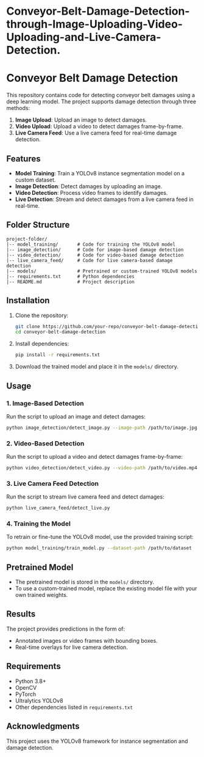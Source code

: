 # Conveyor-Belt-Damage-Detection-through-Image-Uploading-Video-Uploading-and-Live-Camera-Detection.


# Conveyor Belt Damage Detection

This repository contains code for detecting conveyor belt damages using a deep learning model. The project supports damage detection through three methods:

1. **Image Upload**: Upload an image to detect damages.
2. **Video Upload**: Upload a video to detect damages frame-by-frame.
3. **Live Camera Feed**: Use a live camera feed for real-time damage detection.

## Features
- **Model Training**: Train a YOLOv8 instance segmentation model on a custom dataset.
- **Image Detection**: Detect damages by uploading an image.
- **Video Detection**: Process video frames to identify damages.
- **Live Detection**: Stream and detect damages from a live camera feed in real-time.

## Folder Structure
```
project-folder/
|-- model_training/       # Code for training the YOLOv8 model
|-- image_detection/      # Code for image-based damage detection
|-- video_detection/      # Code for video-based damage detection
|-- live_camera_feed/     # Code for live camera-based damage detection
|-- models/               # Pretrained or custom-trained YOLOv8 models
|-- requirements.txt      # Python dependencies
|-- README.md             # Project description
```

## Installation
1. Clone the repository:
   ```bash
   git clone https://github.com/your-repo/conveyor-belt-damage-detection.git
   cd conveyor-belt-damage-detection
   ```

2. Install dependencies:
   ```bash
   pip install -r requirements.txt
   ```

3. Download the trained model and place it in the `models/` directory.

## Usage

### 1. Image-Based Detection
Run the script to upload an image and detect damages:
```bash
python image_detection/detect_image.py --image-path /path/to/image.jpg
```

### 2. Video-Based Detection
Run the script to upload a video and detect damages frame-by-frame:
```bash
python video_detection/detect_video.py --video-path /path/to/video.mp4
```

### 3. Live Camera Feed Detection
Run the script to stream live camera feed and detect damages:
```bash
python live_camera_feed/detect_live.py
```

### 4. Training the Model
To retrain or fine-tune the YOLOv8 model, use the provided training script:
```bash
python model_training/train_model.py --dataset-path /path/to/dataset
```

## Pretrained Model
- The pretrained model is stored in the `models/` directory.
- To use a custom-trained model, replace the existing model file with your own trained weights.

## Results
The project provides predictions in the form of:
- Annotated images or video frames with bounding boxes.
- Real-time overlays for live camera detection.

## Requirements
- Python 3.8+
- OpenCV
- PyTorch
- Ultralytics YOLOv8
- Other dependencies listed in `requirements.txt`

## Acknowledgments
This project uses the YOLOv8 framework for instance segmentation and damage detection.


